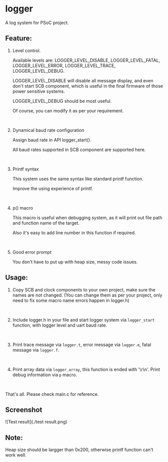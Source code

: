 # logger
A log system for PSoC project.



## Feature:

1. Level control. 

   Available levels are: LOGGER_LEVEL_DISABLE, LOGGER_LEVEL_FATAL, LOGGER_LEVEL_ERROR, LOGGER_LEVEL_TRACE, LOGGER_LEVEL_DEBUG. 

   LOGGER_LEVEL_DISABLE will disable all message display, and even don't start SCB component, which is useful in the final firmware of those power sensitive systems.

   LOGGER_LEVEL_DEBUG should be most useful.

   Of course, you can modify it as per your requirement.

   ​

2. Dynamical baud rate configuration

   Assign baud rate in API logger_start().

   All baud rates supported in SCB component are supported here.

   ​

3. Printf syntax

   This system uses the same syntax like standard printf function. 

   Improve the using experience of printf.

   ​

4. p() macro

   This macro is useful when debugging system, as it will print out file path and function name of the target.

   Also it's easy to add line number in this function if required.

   ​

5. Good error prompt

   You don't have to put up with heap size, messy code issues.


## Usage:

1. Copy SCB and clock components to your own project, make sure the names are not changed. (You can change them as per your project, only need to fix some macro name errors happen in logger.h)

   ​

2. Include logger.h in your file and start logger system via `logger_start` function, with logger level and uart baud rate.

   ​

3. Print trace message via `logger.t`, error message via `logger.e`, fatal message via `logger.f`. 

   ​

4. Print array data via `logger_array`, this function is ended with '\r\n'. Print debug information via `p` macro. 

   ​

That's all. Please check main.c for reference.



## Screenshot

![Test result](./test result.png)



## Note:

Heap size should be largger than 0x200, otherwise printf function can't work well.